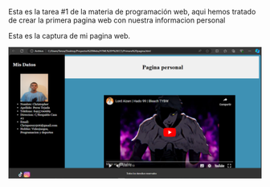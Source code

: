Esta es la tarea #1 de la materia de programación web, aqui hemos tratado de crear la primera pagina web con nuestra informacion personal

Esta es la captura de mi pagina web.

![Mi captura de pantalla](Captura.PNG)
